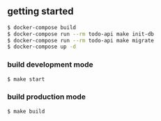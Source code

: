 ## getting started

```sh
$ docker-compose build
$ docker-compose run --rm todo-api make init-db
$ docker-compose run --rm todo-api make migrate
$ docker-compose up -d
```

### build development mode

```sh
$ make start
```

### build production mode

```sh
$ make build
```
